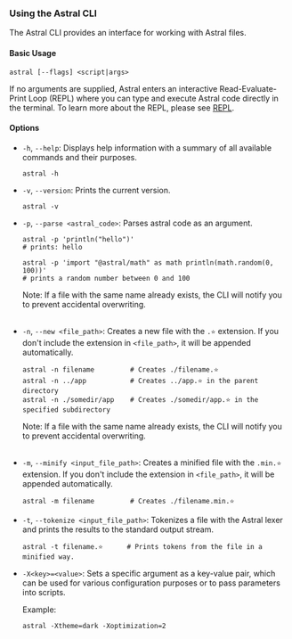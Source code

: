### Using the Astral CLI

The Astral CLI provides an interface for working with Astral files.

#### Basic Usage

```
astral [--flags] <script|args>
```

If no arguments are supplied, Astral enters an interactive Read-Evaluate-Print Loop (REPL) where you can type and execute Astral code directly in the terminal. To learn more about the REPL, please see [REPL](repl.md).

#### Options

- `-h`, `--help`: Displays help information with a summary of all available commands and their purposes.

  ```
  astral -h
  ```

- `-v`, `--version`: Prints the current version.

  ```
  astral -v
  ```

- `-p`, `--parse <astral_code>`: Parses astral code as an argument.

  ```
  astral -p 'println("hello")' 
  # prints: hello
  
  astral -p 'import "@astral/math" as math println(math.random(0, 100))' 
  # prints a random number between 0 and 100
  ```

  Note: If a file with the same name already exists, the CLI will notify you to prevent accidental overwriting.<br><br>

- `-n`, `--new <file_path>`: Creates a new file with the `.⭐` extension. If you don't include the extension in `<file_path>`, it will be appended automatically.

  ```
  astral -n filename         # Creates ./filename.⭐
  astral -n ../app           # Creates ../app.⭐ in the parent directory
  astral -n ./somedir/app    # Creates ./somedir/app.⭐ in the specified subdirectory
  ```

  Note: If a file with the same name already exists, the CLI will notify you to prevent accidental overwriting.<br><br>

- `-m`, `--minify <input_file_path>`: Creates a minified file with the `.min.⭐` extension. If you don't include the extension in `<file_path>`, it will be appended automatically.

  ```
  astral -m filename         # Creates ./filename.min.⭐
  ```

- `-t`, `--tokenize <input_file_path>`: Tokenizes a file with the Astral lexer and prints the results to the standard output stream.

  ```
  astral -t filename.⭐      # Prints tokens from the file in a minified way.
  ```

- `-X<key>=<value>`: Sets a specific argument as a key-value pair, which can be used for various configuration purposes or to pass parameters into scripts.

  Example:
  ```
  astral -Xtheme=dark -Xoptimization=2
  ```